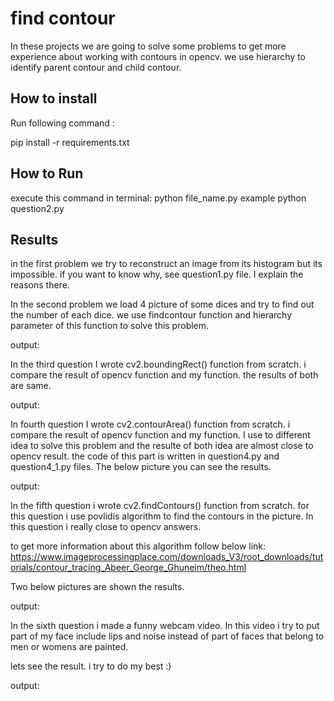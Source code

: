 
# find contour
In these projects we are going to solve some problems to get more experience
about working with contours in opencv. we use hierarchy to identify parent contour and child contour. 


## How to install
Run following command :

pip install -r requirements.txt


## How to Run
execute this command in terminal:
python file_name.py
example python question2.py

## Results

in the first problem we try to reconstruct an image from its histogram but its impossible.
if you want to know why, see question1.py file. I explain the reasons there.


In the second problem we load 4 picture of some dices and try to find out the number of each dice.
we use findcontour function and hierarchy parameter of this function to solve this problem.

output:




In the third question I wrote cv2.boundingRect() function from scratch. i compare the result of opencv function and my function.
the results of both are same.

output:



In fourth question I wrote cv2.contourArea() function from scratch. i compare the result of opencv function and my function. I use to different idea to solve this problem and the resulte of both idea are almost close to opencv 
result. the code of this part is written in question4.py and question4_1.py files.
The below picture you can see the results.

output:



In the fifth question i wrote cv2.findContours() function from scratch. for this question i use povlidis algorithm
to find the contours in the picture.
In this question i really close to opencv answers. 

to get more information about this algorithm follow below link:
https://www.imageprocessingplace.com/downloads_V3/root_downloads/tutorials/contour_tracing_Abeer_George_Ghuneim/theo.html

Two below pictures are shown the results.

output:



In the sixth question i made a funny webcam video. In this video i try to put part of my face include lips and noise
instead of part of faces that belong to men or womens are painted.

lets see the result. i try to do my best :)

output:












